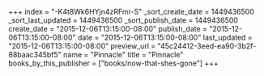 +++
index = "-K4t8Wk6HYjn4zRFmr-S"
_sort_create_date = 1449436500
_sort_last_updated = 1449436500
_sort_publish_date = 1449436500
create_date = "2015-12-06T13:15:00-08:00"
publish_date = "2015-12-06T13:15:00-08:00"
date = "2015-12-06T13:15:00-08:00"
last_updated = "2015-12-06T13:15:00-08:00"
preview_url = "45c24412-3eed-ea90-3b2f-88baac345bf5"
name = "Pinnacle"
title = "Pinnacle"
books_by_this_publisher = ["books/now-that-shes-gone"]
+++
